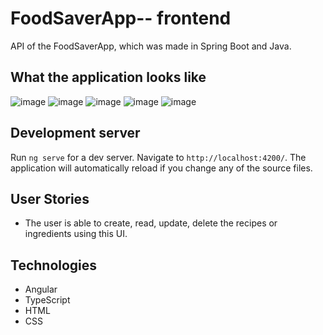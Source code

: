# FoodSaverApp-- frontend
API of the FoodSaverApp, which was made in Spring Boot and Java.

## What the application looks like
![image](https://github.com/MarunowskiJan/FoodSaverApp---frontend/assets/51335901/c5547ab1-8554-4832-bc5e-19eeb52d894a)
![image](https://github.com/MarunowskiJan/FoodSaverApp---frontend/assets/51335901/f0645da4-eb6c-4a68-a72a-9f5b0d949e6c)
![image](https://github.com/MarunowskiJan/FoodSaverApp---frontend/assets/51335901/8c9147b1-44a4-4f6c-82d3-c3a22164faa1)
![image](https://github.com/MarunowskiJan/FoodSaverApp---frontend/assets/51335901/b8f9117d-cf0a-4902-a4c4-77828e55460a)
![image](https://github.com/MarunowskiJan/FoodSaverApp---frontend/assets/51335901/c8644df1-15b7-4438-bd5a-0a7ef317c584)

## Development server
Run `ng serve` for a dev server. Navigate to `http://localhost:4200/`. The application will automatically reload if you change any of the source files.

## User Stories
- The user is able to create, read, update, delete the recipes or ingredients using this UI.

## Technologies
- Angular
- TypeScript
- HTML
- CSS
